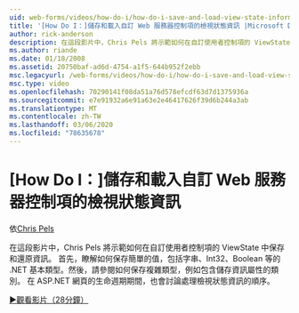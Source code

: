 ```yaml
---
uid: web-forms/videos/how-do-i/how-do-i-save-and-load-view-state-information-for-a-custom-web-server-control
title: '[How Do I：]儲存和載入自訂 Web 服務器控制項的檢視狀態資訊 |Microsoft Docs'
author: rick-anderson
description: 在這段影片中，Chris Pels 將示範如何在自訂使用者控制項的 ViewState 中保存和還原資訊。 首先，瞭解如何保存簡單的值 。
ms.author: riande
ms.date: 01/18/2008
ms.assetid: 20750baf-ad6d-4754-a1f5-644b952f2ebb
msc.legacyurl: /web-forms/videos/how-do-i/how-do-i-save-and-load-view-state-information-for-a-custom-web-server-control
msc.type: video
ms.openlocfilehash: 70290141f08da51a76d578efcdf63d7d1375936a
ms.sourcegitcommit: e7e91932a6e91a63e2e46417626f39d6b244a3ab
ms.translationtype: MT
ms.contentlocale: zh-TW
ms.lasthandoff: 03/06/2020
ms.locfileid: "78635678"
---
```

# <a name="how-do-i-save-and-load-view-state-information-for-a-custom-web-server-control"></a>[How Do I：]儲存和載入自訂 Web 服務器控制項的檢視狀態資訊

依[Chris Pels](https://twitter.com/chrispels)

在這段影片中，Chris Pels 將示範如何在自訂使用者控制項的 ViewState 中保存和還原資訊。 首先，瞭解如何保存簡單的值，包括字串、Int32、Boolean 等的 .NET 基本類型。然後，請參閱如何保存複雜類型，例如包含儲存資訊屬性的類別。 在 ASP.NET 網頁的生命週期期間，也會討論處理檢視狀態資訊的順序。

[&#9654;觀看影片（28分鐘）](https://channel9.msdn.com/Blogs/ASP-NET-Site-Videos/how-do-i-save-and-load-view-state-information-for-a-custom-web-server-control)
